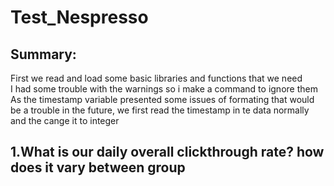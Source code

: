 # Test_Nespresso
## Summary:
First we read and load some basic libraries and functions that we need  
I had some trouble with the warnings so i make a command to ignore them  
As the timestamp variable presented some issues of formating that would be a trouble in the future, we first read the timestamp in te data normally and the cange it to integer  
## 1.What is our daily overall clickthrough rate? how does it vary between group
